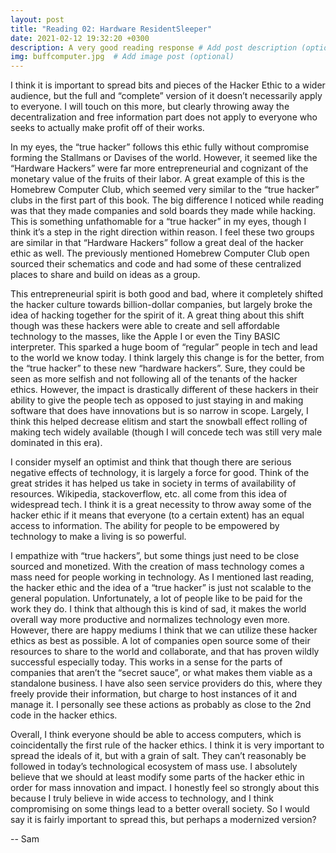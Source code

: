 ```yaml
---
layout: post
title: "Reading 02: Hardware ResidentSleeper"
date: 2021-02-12 19:32:20 +0300
description: A very good reading response # Add post description (optional)
img: buffcomputer.jpg  # Add image post (optional)
---
```


I think it is important to spread bits and pieces of the Hacker Ethic to a wider audience, but the full and “complete” version of it doesn’t necessarily apply to everyone. I will touch on this more, but clearly throwing away the decentralization and free information part does not apply to everyone who seeks to actually make profit off of their works. 

In my eyes, the “true hacker” follows this ethic fully without compromise forming the Stallmans or Davises of the world. However, it seemed like the “Hardware Hackers” were far more entrepreneurial and cognizant of the monetary value of the fruits of their labor. A great example of this is the Homebrew Computer Club, which seemed very similar to the “true hacker” clubs in the first part of this book. The big difference I noticed while reading was that they made companies and sold boards they made while hacking. This is something unfathomable for a “true hacker” in my eyes, though I think it’s a step in the right direction within reason. I feel these two groups are similar in that “Hardware Hackers” follow a great deal of the hacker ethic as well. The previously mentioned Homebrew Computer Club open sourced their schematics and code and had some of these centralized places to share and build on ideas as a group. 

This entrepreneurial spirit is both good and bad, where it completely shifted the hacker culture towards billion-dollar companies, but largely broke the idea of hacking together for the spirit of it. A great thing about this shift though was these hackers were able to create and sell affordable technology to the masses, like the Apple I or even the Tiny BASIC interpreter. This sparked a huge boom of “regular” people in tech and lead to the world we know today. I think largely this change is for the better, from the “true hacker” to these new “hardware hackers”. Sure, they could be seen as more selfish and not following all of the tenants of the hacker ethics. However, the impact is drastically different of these hackers in their ability to give the people tech as opposed to just staying in and making software that does have innovations but is so narrow in scope. Largely, I think this helped decrease elitism and start the snowball effect rolling of making tech widely available (though I will concede tech was still very male dominated in this era).

I consider myself an optimist and think that though there are serious negative effects of technology, it is largely a force for good. Think of the great strides it has helped us take in society in terms of availability of resources. Wikipedia, stackoverflow, etc. all come from this idea of widespread tech. I think it is a great necessity to throw away some of the hacker ethic if it means that everyone (to a certain extent) has an equal access to information. The ability for people to be empowered by technology to make a living is so powerful. 

I empathize with “true hackers”, but some things just need to be close sourced and monetized. With the creation of mass technology comes a mass need for people working in technology. As I mentioned last reading, the hacker ethic and the idea of a “true hacker” is just not scalable to the general population. Unfortunately, a lot of people like to be paid for the work they do. I think that although this is kind of sad, it makes the world overall way more productive and normalizes technology even more. However, there are happy mediums I think that we can utilize these hacker ethics as best as possible. A lot of companies open source some of their resources to share to the world and collaborate, and that has proven wildly successful especially today. This works in a sense for the parts of companies that aren’t the “secret sauce”, or what makes them viable as a standalone business. I have also seen service providers do this, where they freely provide their information, but charge to host instances of it and manage it. I personally see these actions as probably as close to the 2nd code in the hacker ethics. 

Overall, I think everyone should be able to access computers, which is coincidentally the first rule of the hacker ethics. I think it is very important to spread the ideals of it, but with a grain of salt. They can’t reasonably be followed in today’s technological ecosystem of mass use. I absolutely believe that we should at least modify some parts of the hacker ethic in order for mass innovation and impact. I honestly feel so strongly about this because I truly believe in wide access to technology, and I think compromising on some things lead to a better overall society. So I would say it is fairly important to spread this, but perhaps a modernized version?

-- Sam

